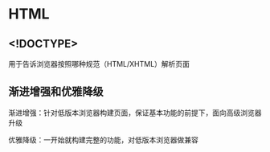 # HTML

## <!DOCTYPE>

用于告诉浏览器按照哪种规范（HTML/XHTML）解析页面

## 渐进增强和优雅降级

渐进增强：针对低版本浏览器构建页面，保证基本功能的前提下，面向高级浏览器升级

优雅降级：一开始就构建完整的功能，对低版本浏览器做兼容
